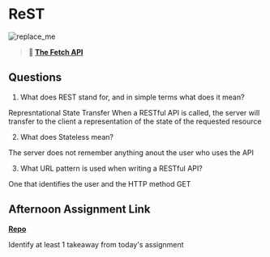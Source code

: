 # ReST

![replace_me](https://codeworks.blob.core.windows.net/public/assets/img/illustrations/placeholder.svg)

> **📖 [The Fetch API](https://codeworksacademy.com/fs-student-guide/resources/wk4/04-Fetch)**

## Questions

1. What does REST stand for, and in simple terms what does it mean?

Represntational State Transfer
When a RESTful API is called, the server will transfer to the client a representation of the state of the requested resource

2. What does Stateless mean?

The server does not remember anything anout the user who uses the API

3. What URL pattern is used when writing a RESTful API?

One that identifies the user and the HTTP method GET

## Afternoon Assignment Link

**[Repo](https://github.com/zaneljensen/<ASSIGNMENT_REPO>)**

Identify at least 1 takeaway from today's assignment
